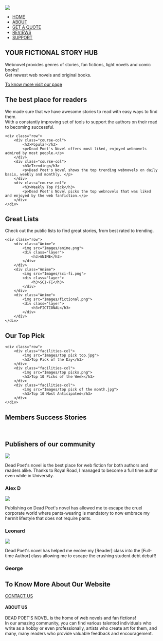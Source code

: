 <!DOCTYPE html>
<html>
<head>
    <meta name="viewpoint" content="with=device-width, initial-scale=1.0">
    <title>Dead Poet's Novel</title>
    <link rel="stylesheet" href="style.css">
    <link rel="preconnect" href="https://fonts.googleapis.com">
<link rel="preconnect" href="https://fonts.gstatic.com" crossorigin>
<link href="https://fonts.googleapis.com/css2?family=Roboto+Slab:wght@300;400;600&display=swap" rel="stylesheet">
<link rel="stylesheet" href="https://stackpath.bootstrapcdn.com/font-awesome/4.7.0/css/font-awesome.min.css">

</head>
<body>
<section class="header">
    <nav>
         <a href="index.html"><img src="Images/logo1.png"></a>
            <div class="nav-links" id="navLinks">
                <i class="fa fa-times" onclick="hideMenu()" ></i>
                <ul>
                    <li><a href="">HOME</a></li>
                    <li><a href="">ABOUT</a></li>
                    <li><a href="">GET A QUOTE</a></li>
                    <li><a href="">REVIEWS</a></li>
                    <li><a href="">SUPPORT</a></li>
                </ul>
            </div>
            <i class="fa fa-bars" onclick="showMenu()"></i>
     </nav>
<div class="text-box">
    <h1>YOUR FICTIONAL STORY HUB</h1>
    <p>Webnovel provides genres of stories, fan fictions, light novels and comic books!
       <br> Get newest web novels and original books.
    </p>
    <a href="" class="hero-btn">To know more visit our page</a>
</div>
</section>
 <!-----Course----->
 <section class="course">
    <h1>The best place for readers</h1>
    <p>We made sure that we have awesome stories to read with easy ways to find them.<br> With a constantly improving set of tools to support the authors on their road to becoming successful.</p>

    <div class="row">
        <div class="course-col">
            <h3>Popular</h3>
            <p>Dead Poet's Novel offers most liked, enjoyed webnovels admired by most people.</p>
        </div>
        <div class="course-col">
            <h3>Trending</h3>
            <p>Dead Poet's Novel shows the top trending webnovels on daily basis, weekly and monthly. </p>
        </div>
        <div class="course-col">
            <h3>Weekly Top Pick</h3>
            <p>Dead Poet's Novel picks the top webnovels that was liked and enjoyed by the web fanfiction.</p>
        </div>
    </div>
</section>
<!--campus-->
<section class="novels">
    <h1>Great Lists</h1>
    <p>Check out the public lists to find great stories, from best rated to trending.</p>
    
    <div class="row">
        <div class="Anime">
            <img src="Images/anime.png">
            <div class="layer">
                <h3>ANIME</h3>
            </div>
        </div>
        <div class="Anime">
            <img src="Images/sci-fi.png">
            <div class="layer">
                <h3>SCI-FI</h3>
            </div>
        </div>
        <div class="Anime">
            <img src="Images/fictional.png">
            <div class="layer">
                <h3>FICTIONAL</h3>
            </div>
        </div>
    </div>
</section>
<!--facilites-->
<section class="facilities">
    <h1>Our Top Pick</h1>

    <div class="row">
        <div class="facilities-col">
            <img src="Images/top pick top.jpg">
            <h3>Top Pick of the Day</h3>
        </div>
        <div class="facilities-col">
            <img src="Images/top picks.png">
            <h3>Top 10 Picks of the Week</h3>
        </div>
        <div class="facilities-col">
            <img src="Images/top pick of the month.jpg">
            <h3>Top 10 Most Anticipated</h3>
        </div>
    </div>
</section>
<!--testimonials-->
<section class="reviews">
    <h1>Members Success Stories</h1><br>
    <h2>Publishers of our community</h2>
    <div class="row">
        <div class="reviews-col">
            <img src="Images/user1.png">
            <div>
                <p>Dead Poet's novel is the best place for web fiction for both authors and readers alike. Thanks to Royal Road, I managed to become a full time author even while in University.</p>
                <h3>Alex D</h3>
            </div>
        </div>
        <div class="reviews-col">
            <img src="Images/user2.png">
            <div>
                <p>Publishing on Dead Poet's novel has allowed me to escape the cruel corporate world where pants-wearing is mandatory to now embrace my hermit lifestyle that does not require pants.</p>
                <h3>Leonard</h3>
            </div>
        </div>
        <div class="reviews-col">
            <img src="Images/user3.png">
            <div>
                <p>Dead Poet's novel has helped me evolve my [Reader] class into the [Full-time Author] class allowing me to escape the crushing student debt debuff!</p>
                <h3>George</h3>
            </div>
        </div>
    </div>

</section>

<!--Call to action-->
<section class="cta">
    <h1>To Know More About Our Website</h1>
    <a href="" class="hero-btn">CONTACT US</a>

</section>

<!--footer-->
<section class="footer">
    <h4>ABOUT US</h4>
    <p>DEAD POET'S NOVEL is the home of web novels and fan fictions!
        <br> In our amazing community, you can find various talented individuals who write as a hobby or even professionally, 
        artists who create art for them, and many, many readers who provide valuable feedback and encouragement.</p>
</section>



<!------JavaScript for Toggle Menu------>

<script>
    var navLinks = document.getElementById("navLinks");
    function showMenu(){
        navLinks.style.right = "0";
    }
    function hideMenu(){
        navLinks.style.right = "-200px";
    }
</script>


</body>
</html>
